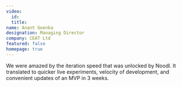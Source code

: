 ```yaml
---
video:
  id:
  title:
name: Anant Goenka
designation: Managing Director
company: CEAT Ltd
featured: false
homepage: true
---
```


We were amazed by the iteration speed that was unlocked by Noodl. It translated to quicker live experiments, velocity of development, and convenient updates of an MVP in 3 weeks.
